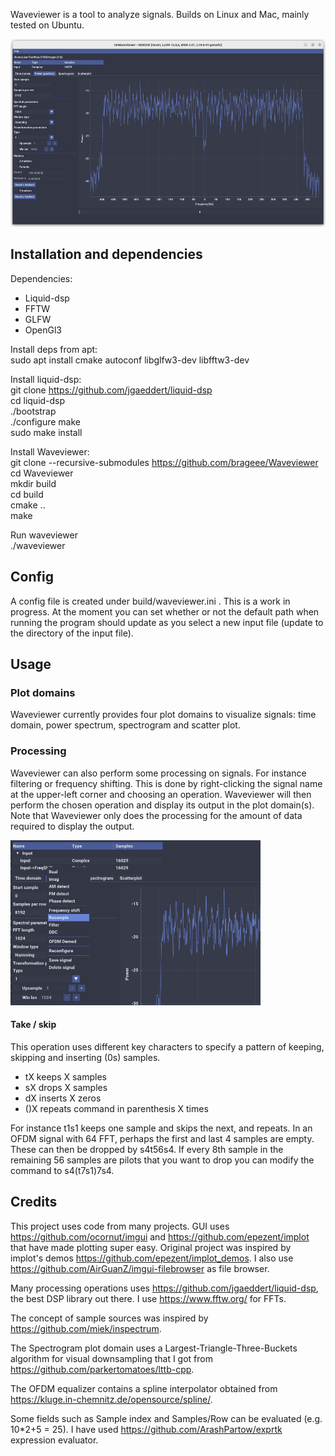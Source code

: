 
Waveviewer is a tool to analyze signals. Builds on Linux and Mac, mainly tested on Ubuntu.

<img src="gui/Images/screenshot1.png" alt="Power spectrum" width="600" height="300">

## Installation and dependencies ##

Dependencies:
- Liquid-dsp
- FFTW
- GLFW
- OpenGl3

Install deps from apt:  
sudo apt install cmake autoconf libglfw3-dev libfftw3-dev 

Install liquid-dsp:  
git clone https://github.com/jgaeddert/liquid-dsp  
cd liquid-dsp  
./bootstrap  
./configure 
make  
sudo make install  

Install Waveviewer:  
git clone --recursive-submodules https://github.com/brageee/Waveviewer  
cd Waveviewer  
mkdir build  
cd build  
cmake ..  
make  

Run waveviewer  
./waveviewer

## Config ##
A config file is created under build/waveviewer.ini . This is a work in progress. At the moment you can set whether or not the default path when running the program should update as you select a new input file (update to the directory of the input file).

## Usage ##

### Plot domains ###
Waveviewer currently provides four plot domains to visualize signals: time domain, power spectrum, spectrogram and scatter plot.

### Processing ###
Waveviewer can also perform some processing on signals. For instance filtering or frequency shifting. This is done by right-clicking the signal name at the upper-left corner and choosing an operation. Waveviewer will then perform the chosen operation and display its output in the plot domain(s). Note that Waveviewer only does the processing for the amount of data required to display the output.

<img src="gui/Images/screenshot2.png" alt="Power spectrum" width="400" height="264">

#### Take / skip ####
This operation uses different key characters to specify a pattern of keeping, skipping and inserting (0s) samples. 
- tX keeps X samples
- sX drops X samples
- dX inserts X zeros
- ()X repeats command in parenthesis X times

For instance t1s1 keeps one sample and skips the next, and repeats. In an OFDM signal with 64 FFT, perhaps the first and last 4 samples are empty. These can then be dropped by s4t56s4. If every 8th sample in the remaining 56 samples are pilots that you want to drop you can modify the command to s4(t7s1)7s4.

## Credits ##
This project uses code from many projects. GUI uses https://github.com/ocornut/imgui and https://github.com/epezent/implot that have made plotting super easy. Original project was inspired by implot's demos https://github.com/epezent/implot_demos.  I also use https://github.com/AirGuanZ/imgui-filebrowser as file browser.

Many processing operations uses https://github.com/jgaeddert/liquid-dsp, the best DSP library out there. I use https://www.fftw.org/ for FFTs.

The concept of sample sources was inspired by https://github.com/miek/inspectrum. 

The Spectrogram plot domain uses a Largest-Triangle-Three-Buckets algorithm for visual downsampling that I got from https://github.com/parkertomatoes/lttb-cpp.

The OFDM equalizer contains a spline interpolator obtained from https://kluge.in-chemnitz.de/opensource/spline/.

Some fields such as Sample index and Samples/Row can be evaluated (e.g. 10*2+5 = 25). I have used https://github.com/ArashPartow/exprtk expression evaluator.